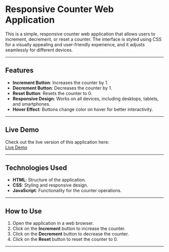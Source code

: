 # Responsive Counter Web Application

This is a simple, responsive counter web application that allows users to increment, decrement, or reset a counter. The interface is styled using CSS for a visually appealing and user-friendly experience, and it adjusts seamlessly for different devices.

---

## Features
- **Increment Button**: Increases the counter by 1.
- **Decrement Button**: Decreases the counter by 1.
- **Reset Button**: Resets the counter to 0.
- **Responsive Design**: Works on all devices, including desktops, tablets, and smartphones.
- **Hover Effect**: Buttons change color on hover for better interactivity.

---

## Live Demo
Check out the live version of this application here:  
[Live Demo](https://raveetsingh.github.io/Inc_Dec_reset_button/)

---
## Technologies Used
- **HTML**: Structure of the application.
- **CSS**: Styling and responsive design.
- **JavaScript**: Functionality for the counter operations.

---

## How to Use
1. Open the application in a web browser.
2. Click on the **Increment** button to increase the counter.
3. Click on the **Decrement** button to decrease the counter.
4. Click on the **Reset** button to reset the counter to 0.

---
